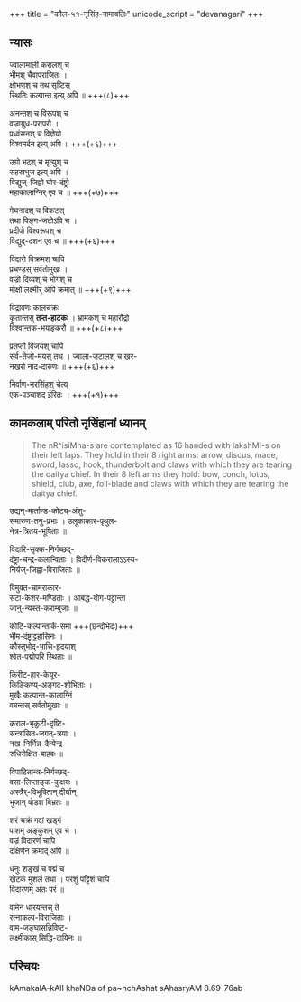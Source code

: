 +++
title = "कौल-५१-नृसिंह-नामावलिः"
unicode_script = "devanagari"
+++

## न्यासः
ज्वालामाली करालश् च  
भीमश् चैवापराजितः ।  
क्षोभणश् च तथ सृष्टिस्  
स्थितिः कल्पान्त इत्य् अपि ॥ +++(८)+++

अनन्तश् च विरूपश् च  
वज्रायुध-परापरौ ।  
प्रध्वंसनश् च विज्ञेयो  
विश्वमर्दन इत्य् अपि ॥ +++(+६)+++

उग्रो भद्रश् च मृत्युश् च  
सहस्रभुज इत्य् अपि ।  
विद्युज्-जिह्वो घोर-दंष्ट्रो  
महाकालाग्निर् एव च ॥ +++(+७)+++

मेघनादश् च विकटस्  
तथा पिङ्ग-जटोऽपि च ।  
प्रदीपो विश्वरूपश् च  
विद्युद्-दशन एव च ॥ +++(+६)+++

विदारो विक्रमश् चापि  
प्रचण्डस् सर्वतोमुखः ।  
वज्रो दिव्यश् च भोगश् च  
मोक्षो लक्ष्मीर् अपि क्रमात् ॥ +++(+९)+++

विद्रावणः कालचक्रः  
कृतान्तस् **तप्त-हाटकः** ।
भ्रामकश् च महारौद्रो  
विश्वान्तक-भयङ्करौ ॥ +++(+८)+++

प्रतप्तो विजयश् चापि  
सर्व-तेजो-मयस् तथ ।
ज्वाला-जटालश् च खर-  
नखरो नाद-दारुणः ॥ +++(+६)+++

निर्वाण-नरसिंहश् चेत्य्  
एक-पञ्चाशद् ईरितः । +++(+१)+++

## कामकलाम् परितो नृसिंहानां ध्यानम्
> The nR^isiMha-s are contemplated as 16 handed with lakshMI-s on their
  left laps. They hold in their 8 right arms: arrow, discus, mace, sword,
  lasso, hook, thunderbolt and claws with which they are tearing the
  daitya chief. In their 8 left arms they hold: bow, conch, lotus, shield,
  club, axe, foil-blade and claws with which they are tearing the daitya
  chief.

उद्यन्-मार्ताण्ड-कोट्य्-अंशु-  
समारुण-तनु-प्रभाः ।
उलूकाकार-पृथुल-  
नेत्र-त्रितय-भूषिताः ॥

विदारि-सृक्क-निर्गच्छद्-  
दंष्ट्रा-चन्द्र-कलान्विताः ।
विदीर्ण-विकरालाऽऽस्य-  
निर्यज्-जिह्वा-विराजिताः ॥

विमुक्त-चामराकार-  
सटा-केशर-मण्डिताः ।
आबद्ध-योग-पट्टान्ता  
जानु-न्यस्त-कराम्बुजाः ॥

कोटि-कल्पान्तार्क-समा +++(छन्दोभेदः)+++  
भीम-दंष्ट्राट्टहासिनः ।  
कौस्तुभोद्-भासि-हृदयाश्  
श्वेत-पद्मोपरि स्थिताः ॥

किरीट-हार-केयूर-  
किङ्किण्य्-अङ्गद-शोभिताः ।  
मुखैः कल्पान्त-कालाग्निं  
वमन्तस् सर्वतोमुखाः ॥

कराल-भृकुटी-दृष्टि-  
सन्त्रासित-जगत्-त्रयाः ।  
नख-निर्भिन्न-दैत्येन्द्र-  
रुधिरोक्षित-बाहवः ॥

विपाटितान्त्र-निर्गच्छद्-  
वसा-लिप्ताङ्क-कुक्षयः ।  
अस्त्रैर्-विभूषितान् दीर्घान्  
भुजान् षोडश बिभ्रतः ॥

शरं चक्रं गदां खड्गं  
पाशम् अङ्कुशम् एव च ।  
वज्रं विदारणं चापि  
दक्षिणेन क्रमाद् अपि ॥

धनुः शङ्खं च पद्मं च  
खेटकं मुशलं तथा ।
परशुं पट्टिशं चापि  
विदारणम् अतः परं ॥

वामेन धारयन्तस् ते  
रत्नाकल्प-विराजिताः ।  
वाम-जङ्घासन्निविष्ट-  
लक्ष्मीकास् सिद्धि-दायिनः ॥


## परिचयः
kAmakalA-kAlI khaNDa of pa\~nchAshat sAhasryAM   8.69-76ab